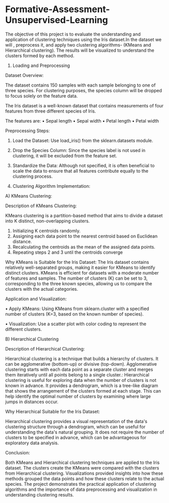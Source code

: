 # Formative-Assessment-Unsupervised-Learning
The objective of this project is to evaluate the understanding and application of clustering techniques using the Iris dataset.In the dataset we will , preprocess it, and apply two clustering algorithms- (KMeans and Hierarchical clustering). The results will be visualized to understand the clusters formed by each method.

1. Loading and Preprocessing
   
Dataset Overview:

The dataset contains 150 samples with each sample belonging to one of three species. For clustering purposes, the species column will be dropped to focus solely on the feature data.

The Iris dataset is a well-known dataset that contains measurements of four features from three different species of Iris.

 The features are:
•	Sepal length
•	Sepal width
•	Petal length
•	Petal width

Preprocessing Steps:
1.	Load the Dataset: Use load_iris() from the sklearn.datasets module.

2.	Drop the Species Column: Since the species label is not used in clustering, it will be excluded from the feature set.

3.	Standardize the Data: Although not specified, it is often beneficial to scale the data to ensure that all features contribute equally to the clustering process.

2. Clustering Algorithm Implementation:
   
 A) KMeans Clustering:
  
Description of KMeans Clustering:

KMeans clustering is a partition-based method that aims to divide a dataset into K distinct, non-overlapping clusters.

1.	Initializing K centroids randomly.
2.	Assigning each data point to the nearest centroid based on Euclidean distance.
3.	Recalculating the centroids as the mean of the assigned data points.
4.	Repeating steps 2 and 3 until the centroids converge

Why KMeans is Suitable for the Iris Dataset:
The Iris  dataset contains relatively well-separated groups, making it easier for KMeans to identify distinct clusters.
KMeans is efficient for datasets with a moderate number of features and samples. 
The number of clusters (K) can be set to 3, corresponding to the three known species, allowing us to compare the clusters with the actual categories.

Application and Visualization:

•	Apply KMeans: Using KMeans from sklearn.cluster with a specified number of clusters (K=3, based on the known number of species).

•	Visualization: Use a scatter plot with color coding to represent the different clusters.

 B) Hierarchical Clustering
 
Description of Hierarchical Clustering:

Hierarchical clustering is a technique that builds a hierarchy of clusters. It can be agglomerative (bottom-up) or divisive (top-down). Agglomerative clustering starts with each data point as a separate cluster and merges them iteratively until all points belong to a single cluster.: Hierarchical clustering is useful for exploring data when the number of clusters is not known in advance. It provides a dendrogram, which is a tree-like diagram that shows the arrangement of the clusters formed at each stage. This can help identify the optimal number of clusters by examining where large jumps in distances occur.

Why Hierarchical Suitable for the Iris Dataset: 

Hierarchical clustering provides a visual representation of the data's clustering structure through a dendrogram, which can be useful for understanding the data's natural grouping. It does not require the number of clusters to be specified in advance, which can be advantageous for exploratory data analysis.


Conclusion:

Both KMeans and Hierarchical clustering techniques are applied to the Iris dataset. The clusters create  the KMeans were compared with the clusters from Hierarchical clustering. Visualizations provided insights into how these methods grouped the data points and how these clusters relate to the actual species. The project demonstrates the practical application of clustering algorithms and the importance of data preprocessing and visualization in understanding clustering results.





